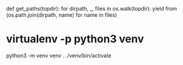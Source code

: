 def get_paths(topdir):
    for dirpath, _, files in os.walk(topdir):
        yield from (os.path.join(dirpath, name) for name in files)


# virtualenv -p python3 venv
python3 -m venv venv
. ./venv/bin/activate
